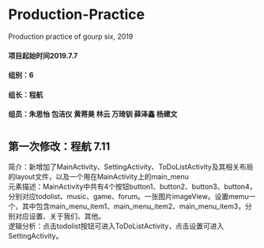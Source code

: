 # Production-Practice
Production practice of gourp six, 2019

#### 项目起始时间2019.7.7 <br>
#### 组别：6 <br>
#### 组长：程航 <br>
#### 组员：朱思怡 包洁仪 黄蒋昊 林云 万琦钏 薛泽鑫 杨建文 <br>

#

## 第一次修改：程航 7.11 <br>
简介：新增加了MainActivity、SettingActivity、ToDoListActivity及其相关布局的layout文件，以及一个用在MainActivity上的main_menu <br>
元素描述：MainActivity中共有4个按钮button1、button2、button3、button4，分别对应todolist、music、game、forum。一张图片imageView。设置memu一个，其中包含main_menu_item1、main_menu_item2、main_menu_item3，分别对应设置、关于我们、其他。 <br>
逻辑分析：点击todolist按钮可进入ToDoListActivity，点击设置可进入SettingActivity。 <br>

